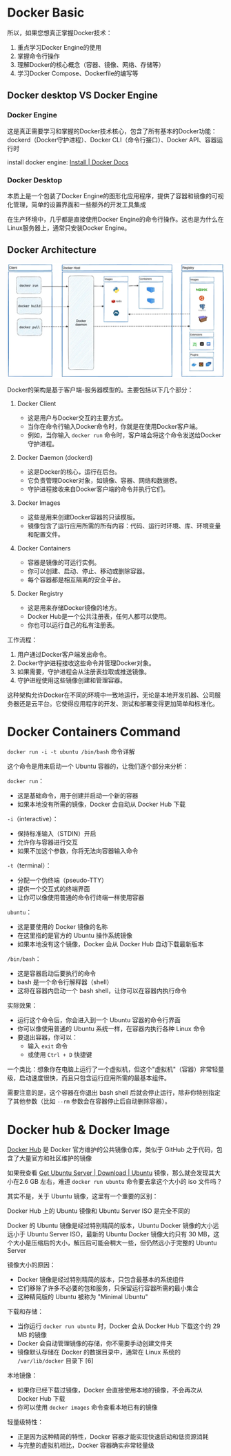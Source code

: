 # Docker Basic

所以，如果您想真正掌握Docker技术：

1. 重点学习Docker Engine的使用
2. 掌握命令行操作
3. 理解Docker的核心概念（容器、镜像、网络、存储等）
4. 学习Docker Compose、Dockerfile的编写等

## Docker desktop VS Docker Engine

### Docker Engine

这是真正需要学习和掌握的Docker技术核心，包含了所有基本的Docker功能：dockerd（Docker守护进程）、Docker CLI（命令行接口）、Docker API、容器运行时

install docker engine: [Install | Docker Docs](https://docs.docker.com/engine/install/)

### Docker Desktop

本质上是一个包装了Docker Engine的图形化应用程序，提供了容器和镜像的可视化管理，简单的设置界面和一些额外的开发工具集成

在生产环境中，几乎都是直接使用Docker Engine的命令行操作。这也是为什么在Linux服务器上，通常只安装Docker Engine。

## Docker Architecture

![architecture](./images/docker-architecture.webp)

Docker的架构是基于客户端-服务器模型的。主要包括以下几个部分：

1. Docker Client
   - 这是用户与Docker交互的主要方式。
   - 当你在命令行输入Docker命令时，你就是在使用Docker客户端。
   - 例如，当你输入 `docker run` 命令时，客户端会将这个命令发送给Docker守护进程。

2. Docker Daemon (dockerd)
   - 这是Docker的核心，运行在后台。
   - 它负责管理Docker对象，如镜像、容器、网络和数据卷。
   - 守护进程接收来自Docker客户端的命令并执行它们。

3. Docker Images
   - 这些是用来创建Docker容器的只读模板。
   - 镜像包含了运行应用所需的所有内容：代码、运行时环境、库、环境变量和配置文件。

4. Docker Containers
   - 容器是镜像的可运行实例。
   - 你可以创建、启动、停止、移动或删除容器。
   - 每个容器都是相互隔离的安全平台。

5. Docker Registry
   - 这是用来存储Docker镜像的地方。
   - Docker Hub是一个公共注册表，任何人都可以使用。
   - 你也可以运行自己的私有注册表。

工作流程：
1. 用户通过Docker客户端发出命令。
2. Docker守护进程接收这些命令并管理Docker对象。
3. 如果需要，守护进程会从注册表拉取或推送镜像。
4. 守护进程使用这些镜像创建和管理容器。

这种架构允许Docker在不同的环境中一致地运行，无论是本地开发机器、公司服务器还是云平台。它使得应用程序的开发、测试和部署变得更加简单和标准化。

# Docker Containers Command

`docker run -i -t ubuntu /bin/bash` 命令详解

这个命令是用来启动一个 Ubuntu 容器的，让我们逐个部分来分析：

`docker run`：

- 这是基础命令，用于创建并启动一个新的容器
- 如果本地没有所需的镜像，Docker 会自动从 Docker Hub 下载

`-i`（interactive）：

- 保持标准输入（STDIN）开启
- 允许你与容器进行交互
- 如果不加这个参数，你将无法向容器输入命令

`-t`（terminal）：

- 分配一个伪终端（pseudo-TTY）
- 提供一个交互式的终端界面
- 让你可以像使用普通的命令行终端一样使用容器

`ubuntu`：

- 这是要使用的 Docker 镜像的名称
- 在这里指的是官方的 Ubuntu 操作系统镜像
- 如果本地没有这个镜像，Docker 会从 Docker Hub 自动下载最新版本

`/bin/bash`：

- 这是容器启动后要执行的命令
- bash 是一个命令行解释器（shell）
- 这将在容器内启动一个 bash shell，让你可以在容器内执行命令

实际效果：
- 运行这个命令后，你会进入到一个 Ubuntu 容器的命令行界面
- 你可以像使用普通的 Ubuntu 系统一样，在容器内执行各种 Linux 命令
- 要退出容器，你可以：
  - 输入 `exit` 命令
  - 或使用 `Ctrl + D` 快捷键

一个类比：想象你在电脑上运行了一个虚拟机，但这个"虚拟机"（容器）非常轻量级，启动速度很快，而且只包含运行应用所需的最基本组件。

需要注意的是，这个容器在你退出 bash shell 后就会停止运行，除非你特别指定了其他参数（比如 `--rm` 参数会在容器停止后自动删除容器）。

# Docker hub & Docker Image

[Docker Hub](https://hub.docker.com) 是 Docker 官方维护的公共镜像仓库，类似于 GitHub 之于代码，包含了大量官方和社区维护的镜像

如果我查看 [Get Ubuntu Server | Download | Ubuntu](https://ubuntu.com/download/server) 镜像，那么就会发现其大小在2.6 GB 左右，难道 `docker run ubuntu` 命令要去拿这个大小的 iso 文件吗？

其实不是，关于 Ubuntu 镜像，这里有一个重要的区别：

Docker Hub 上的 Ubuntu 镜像和 Ubuntu Server ISO 是完全不同的

Docker 的 Ubuntu 镜像是经过特别精简的版本，Ubuntu Docker 镜像的大小远远小于 Ubuntu Server ISO，最新的 Ubuntu Docker 镜像大约只有 30 MB，这个大小是压缩后的大小，解压后可能会稍大一些，但仍然远小于完整的 Ubuntu Server

镜像大小的原因：
- Docker 镜像是经过特别精简的版本，只包含最基本的系统组件
- 它们移除了许多不必要的包和服务，只保留运行容器所需的最小集合
- 这种精简版的 Ubuntu 被称为 "Minimal Ubuntu"

下载和存储：
- 当你运行 `docker run ubuntu` 时，Docker 会从 Docker Hub 下载这个约 29 MB 的镜像
- Docker 会自动管理镜像的存储，你不需要手动创建文件夹
- 镜像默认存储在 Docker 的数据目录中，通常在 Linux 系统的 `/var/lib/docker` 目录下 [6]

本地镜像：
- 如果你已经下载过镜像，Docker 会直接使用本地的镜像，不会再次从 Docker Hub 下载
- 你可以使用 `docker images` 命令查看本地已有的镜像

轻量级特性：
- 正是因为这种精简的特性，Docker 容器才能实现快速启动和低资源消耗
- 与完整的虚拟机相比，Docker 容器确实非常轻量级 

